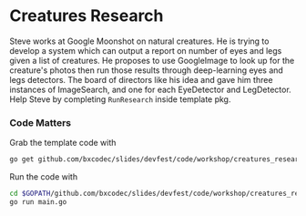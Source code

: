 # Creatures Research

Steve works at Google Moonshot on natural creatures. He is trying to develop a
system which can output a report on number of eyes and legs given a list of
creatures. He proposes to use GoogleImage to look up for the creature's photos
then run those results through deep-learning eyes and legs detectors. The board
of directors like his idea and gave him three instances of ImageSearch, and one
for each EyeDetector and LegDetector. Help Steve by completing `RunResearch`
inside template pkg.

### Code Matters

Grab the template code with

```bash
go get github.com/bxcodec/slides/devfest/code/workshop/creatures_research
```

Run the code with

```bash
cd $GOPATH/github.com/bxcodec/slides/devfest/code/workshop/creatures_research
go run main.go
```
